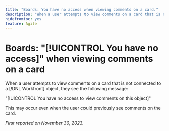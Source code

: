 ```yaml
---
title: "Boards: You have no access when viewing comments on a card."
description: "When a user attempts to view comments on a card that is not connected to a Workfront object, they see an error message."
hidefromtoc: yes
feature: Agile
---
```


# Boards: "[!UICONTROL You have no access]" when viewing comments on a card

When a user attempts to view comments on a card that is not connected to a [!DNL Workfront] object, they see the following message: 

"[!UICONTROL You have no access to view comments on this object]"

This may occur even when the user could previously see comments on the card.

_First reported on November 30, 2023._
